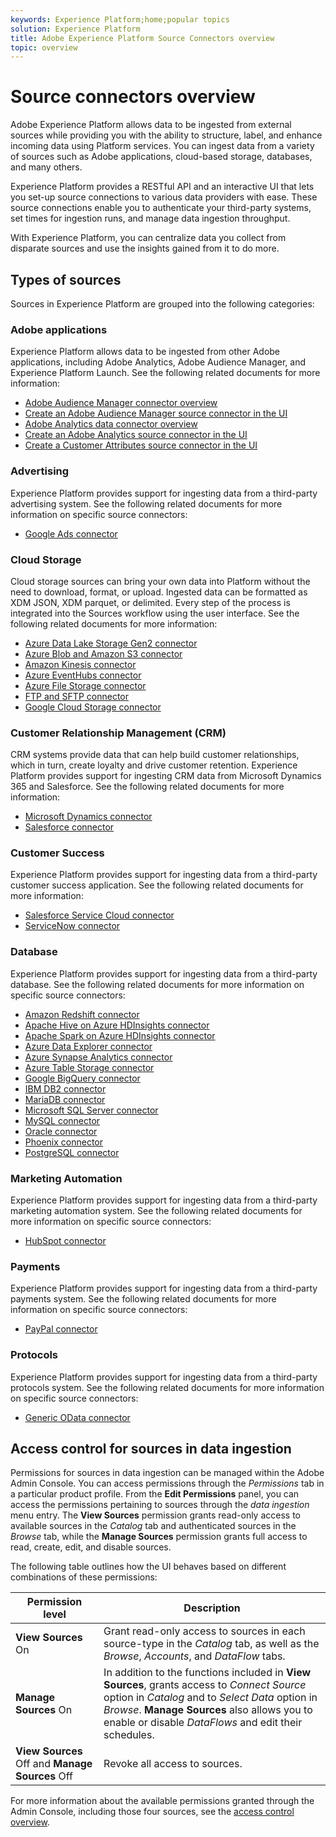 ```yaml
---
keywords: Experience Platform;home;popular topics
solution: Experience Platform
title: Adobe Experience Platform Source Connectors overview
topic: overview
---
```


# Source connectors overview

Adobe Experience Platform allows data to be ingested from external sources while providing you with the ability to structure, label, and enhance incoming data using Platform services. You can ingest data from a variety of sources such as Adobe applications, cloud-based storage, databases, and many others.

Experience Platform provides a RESTful API and an interactive UI that lets you set-up source connections to various data providers with ease. These source connections enable you to authenticate your third-party systems, set times for ingestion runs, and manage data ingestion throughput.

With Experience Platform, you can centralize data you collect from disparate sources and use the insights gained from it to do more.

## Types of sources

Sources in Experience Platform are grouped into the following categories:

### Adobe applications

Experience Platform allows data to be ingested from other Adobe applications, including Adobe Analytics, Adobe Audience Manager, and Experience Platform Launch. See the following related documents for more information:

- [Adobe Audience Manager connector overview](connectors/adobe-applications/audience-manager.md)
- [Create an Adobe Audience Manager source connector in the UI](./tutorials/ui/create/adobe-applications/audience-manager.md)
- [Adobe Analytics data connector overview](connectors/adobe-applications/analytics.md)
- [Create an Adobe Analytics source connector in the UI](./tutorials/ui/create/adobe-applications/analytics.md)
- [Create a Customer Attributes source connector in the UI](./tutorials/ui/create/adobe-applications/customer-attributes.md)

### Advertising

Experience Platform provides support for ingesting data from a third-party advertising system. See the following related documents for more information on specific source connectors:

- [Google Ads connector](connectors/advertising/ads.md)

### Cloud Storage

Cloud storage sources can bring your own data into Platform without the need to download, format, or upload. Ingested data can be formatted as XDM JSON, XDM parquet, or delimited. Every step of the process is integrated into the Sources workflow using the user interface. See the following related documents for more information:

- [Azure Data Lake Storage Gen2 connector](connectors/cloud-storage/adls-gen2.md)
- [Azure Blob and Amazon S3 connector](connectors/cloud-storage/blob-s3.md)
- [Amazon Kinesis connector](connectors/cloud-storage/kinesis.md)
- [Azure EventHubs connector](connectors/cloud-storage/eventhub.md)
- [Azure File Storage connector](connectors/cloud-storage/azure-file-storage.md)
- [FTP and SFTP connector](connectors/cloud-storage/ftp-sftp.md)
- [Google Cloud Storage connector](connectors/cloud-storage/google-cloud-storage.md)

### Customer Relationship Management (CRM)

CRM systems provide data that can help build customer relationships, which in turn, create loyalty and drive customer retention. Experience Platform provides support for ingesting CRM data from Microsoft Dynamics 365 and Salesforce. See the following related documents for more information:

- [Microsoft Dynamics connector](connectors/crm/ms-dynamics.md)
- [Salesforce connector](connectors/crm/salesforce.md)

### Customer Success

Experience Platform provides support for ingesting data from a third-party customer success application. See the following related documents for more information:

- [Salesforce Service Cloud connector](connectors/customer-success/salesforce-service-cloud.md)
- [ServiceNow connector](connectors/customer-success/servicenow.md)

### Database

Experience Platform provides support for ingesting data from a third-party database. See the following related documents for more information on specific source connectors:

- [Amazon Redshift connector](connectors/databases/redshift.md)
- [Apache Hive on Azure HDInsights connector](connectors/databases/hive.md)
- [Apache Spark on Azure HDInsights connector](connectors/databases/spark.md)
- [Azure Data Explorer connector](connectors/databases/data-explorer.md)
- [Azure Synapse Analytics connector](connectors/databases/synapse-analytics.md)
- [Azure Table Storage connector](connectors/databases/ats.md)
- [Google BigQuery connector](connectors/databases/bigquery.md)
- [IBM DB2 connector](connectors/databases/ibm-db2.md)
- [MariaDB connector](connectors/databases/mariadb.md)
- [Microsoft SQL Server connector](connectors/databases/sql-server.md)
- [MySQL connector](connectors/databases/mysql.md)
- [Oracle connector](connectors/databases/oracle.md)
- [Phoenix connector](connectors/databases/phoenix.md)
- [PostgreSQL connector](connectors/databases/postgres.md)

### Marketing Automation

Experience Platform provides support for ingesting data from a third-party marketing automation system. See the following related documents for more information on specific source connectors:

- [HubSpot connector](connectors/marketing-automation/hubspot.md)

### Payments

Experience Platform provides support for ingesting data from a third-party payments system. See the following related documents for more information on specific source connectors:

- [PayPal connector](connectors/payments/paypal.md)

### Protocols

Experience Platform provides support for ingesting data from a third-party protocols system. See the following related documents for more information on specific source connectors:

- [Generic OData connector](connectors/protocols/odata.md)

## Access control for sources in data ingestion

Permissions for sources in data ingestion can be managed within the Adobe Admin Console. You can access permissions through the *Permissions* tab in a particular product profile. From the **Edit Permissions** panel, you can access the permissions pertaining to sources through the *data ingestion* menu entry. The **View Sources** permission grants read-only access to available sources in the *Catalog* tab and authenticated sources in the *Browse* tab, while the **Manage Sources** permission grants full access to read, create, edit, and disable sources.

The following table outlines how the UI behaves based on different combinations of these permissions:

| Permission level | Description |
| ---- | ----|
| **View Sources** On | Grant read-only access to sources in each source-type in the *Catalog* tab, as well as the *Browse*, *Accounts*, and *DataFlow* tabs. |
| **Manage Sources** On | In addition to the functions included in **View Sources**, grants access to *Connect Source* option in *Catalog* and to *Select Data* option in *Browse*. **Manage Sources** also allows you to enable or disable *DataFlows* and edit their schedules. |
| **View Sources** Off and **Manage Sources** Off | Revoke all access to sources. |

For more information about the available permissions granted through the Admin Console, including those four sources, see the [access control overview](../access-control/home.md).

